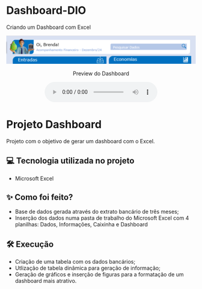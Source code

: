 # Dashboard-DIO
Criando um Dashboard com Excel
<p align="center">
<img 
    src="./Foto Dashboard.png"
    width="600"
/>
</p>

<p align="center">
    Preview do Dashboard
</p>

<div align="center">
    <audio src="output/Podcast Final.MP3" controls title="Podcast Final"></audio>
</div>

# Projeto Dashboard


Projeto com o objetivo de gerar um dashboard com o Excel.

## 💻 Tecnologia utilizada no projeto

- Microsoft Excel

## ✨ Como foi feito?

- Base de dados gerada através do extrato bancário de três meses;
- Inserção dos dados numa pasta de trabalho do Microsoft Excel com 4 planilhas: Dados, Informações, Caixinha e Dashboard

## 🛠️ Execução

-  Criação de uma tabela com os dados bancários;
-  Utlização de tabela dinâmica para geração de informação;
-  Geração de gráficos e inserção de figuras para a formatação de um dashboard mais atrativo.
